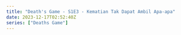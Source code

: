 ```yaml
---
title: "Death's Game - S1E3 - Kematian Tak Dapat Ambil Apa-apa"
date: 2023-12-17T02:52:40Z
series: ["Deaths Game"]
---
```



<mux-player stream-type="on-demand"
  src="https://kp3d-my.sharepoint.com/personal/ryoo_kp3d_onmicrosoft_com/_layouts/15/download.aspx?share=EV3VNd0Log1PnhFU5FS0-WcBKFGJzDcRCn6X9IhEf_XLAA" prefer-playback="mse" controls>
  </mux-player>
  
  
  <script src="https://cdn.jsdelivr.net/npm/@mux/mux-player"></script>
  
 <script type="application/ld+json">
 {
  "@context": "https://schema.org/",
  "@type": "VideoObject",
  "name": "Death's Game - S1E3 - Kematian Tak Dapat Ambil Apa-apa",
  "contentUrl": "https://stream.mux.com/LZgKfPMNXYYEapnEDLJoLqNmKo3avJTVIJhBN00fqxNU.m3u8",
  "thumbnailUrl": "https://www.themoviedb.org/t/p/original/zwsJRRmVozVZ1tDs8buIs97pCqm.jpg?width=314&fit_mode=preserve&time=25",
  "uploadDate": "2023-12-17T02:52:40Z",
}

</script>